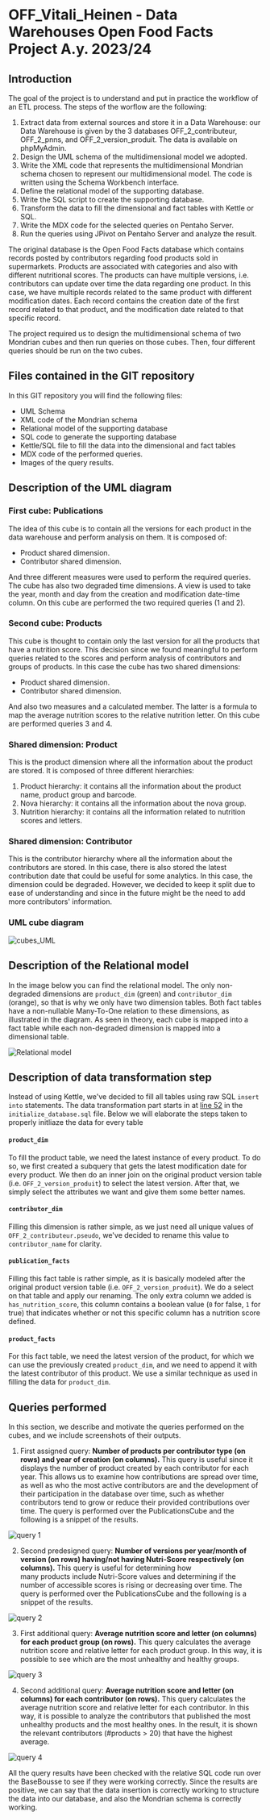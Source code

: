 # OFF_Vitali_Heinen - Data Warehouses Open Food Facts Project A.y. 2023/24

## Introduction
The goal of the project is to understand and put in practice the workflow of an ETL process.
The steps of the worflow are the following:
1. Extract data from external sources and store it in a Data Warehouse: our Data Warehouse is given by the 3 databases OFF_2_contributeur, OFF_2_pnns, and OFF_2_version_produit. The data is available on phpMyAdmin.
2. Design the UML schema of the multidimensional model we adopted.
3. Write the XML code that represents the multidimensional Mondrian schema chosen to represent our multidimensional model. The code is written using the Schema Workbench interface.
4. Define the relational model of the supporting database.
5. Write the SQL script to create the supporting database.
6. Transform the data to fill the dimensional and fact tables with Kettle or SQL.
7. Write the MDX code for the selected queries on Pentaho Server.
8. Run the queries using JPivot on Pentaho Server and analyze the result.

The original database is the Open Food Facts database which contains records posted by contributors regarding food products sold in supermarkets. Products are associated with categories and also with different nutritional scores. The products can have multiple versions, i.e. contributors can update over time the data regarding one product. In this case, we have multiple records related to the same product with different modification dates. Each record contains the creation date of the first record related to that product, and the modification date related to that specific record.

The project required us to design the multidimensional schema of two Mondrian cubes and then run queries on those cubes. Then, four different queries should be run on the two cubes.

## Files contained in the GIT repository
In this GIT repository you will find the following files:
- UML Schema
- XML code of the Mondrian schema
- Relational model of the supporting database
- SQL code to generate the supporting database
- Kettle/SQL file to fill the data into the dimensional and fact tables
- MDX code of the performed queries.
- Images of the query results.

## Description of the UML diagram
### First cube: Publications 

The idea of this cube is to contain all the versions for each product in the data warehouse and perform analysis on them. It is composed of:
- Product shared dimension.
- Contributor shared dimension.
  
And three different measures were used to perform the required queries.
The cube has also two degraded time dimensions. A view is used to take the year, month and day from the creation and modification date-time column.
On this cube are performed the two required queries (1 and 2).

### Second cube: Products 


This cube is thought to contain only the last version for all the products that have a nutrition score. This decision since we found meaningful to perform queries related to the scores and perform analysis of contributors and groups of products. In this case the cube has two shared dimensions:
- Product shared dimension.
- Contributor shared dimension.

And also two measures and a calculated member. The latter is a formula to map the average nutrition scores to the relative nutrition letter.
On this cube are performed queries 3 and 4.

### Shared dimension: Product 

This is the product dimension where all the information about the product are stored. It is composed of three different hierarchies:
1. Product hierarchy: it contains all the information about the product name, product group and barcode.
2. Nova hierarchy: it contains all the information about the nova group.
3. Nutrition hierarchy: it contains all the information related to nutrition scores and letters.

### Shared dimension: Contributor 

This is the contributor hierarchy where all the information about the contributors are stored. In this case, there is also stored the latest contribution date that could be useful for some analytics.
In this case, the dimension could be degraded. However, we decided to keep it split due to ease of understanding and since in the future might be the need to add more contributors' information.

### UML cube diagram

![cubes_UML](images/cubes_UML.jpg)

## Description of the Relational model
In the image below you can find the relational model. The only non-degraded dimensions are `product_dim` (green) and `contributor_dim` (orange), so that is why we only have two dimension tables. Both fact tables have a non-nullable Many-To-One relation to these dimensions, as illustrated in the diagram.
As seen in theory, each cube is mapped into a fact table while each non-degraded dimension is mapped into a dimensional table.

![Relational model](images/relational_model.png)

## Description of data transformation step
Instead of using Kettle, we've decided to fill all tables using raw SQL `insert into` statements. The data transformation part starts in at [line 52](https://github.com/niekheinen/EDD_project/blob/main/initialize_database.sql#L52) in the `initialize_database.sql` file. Below we will elaborate the steps taken to properly initliaze the data for every table

#### `product_dim`
To fill the product table, we need the latest instance of every product. To do so, we first created a subquery that gets the latest modification date for every product. We then do an inner join on the original product version table (i.e. `OFF_2_version_produit`) to select the latest version. After that, we simply select the attributes we want and give them some better names.

#### `contributor_dim`
Filling this dimension is rather simple, as we just need all unique values of `OFF_2_contributeur.pseudo`, we've decided to rename this value to `contributor_name` for clarity.

#### `publication_facts`
Filling this fact table is rather simple, as it is basically modeled after the original product version table (i.e. `OFF_2_version_produit`). We do a select on that table and apply our renaming. The only extra column we added is `has_nutrition_score`, this column contains a boolean value (`0` for false, `1` for true) that indicates whether or not this specific column has a nutrition score defined.

#### `product_facts`
For this fact table, we need the latest version of the product, for which we can use the previously created `product_dim`, and we need to append it with the latest contributor of this product. We use a similar technique as used in filling the data for `product_dim`.


## Queries performed
In this section, we describe and motivate the queries performed on the cubes, and we include screenshots of their outputs.

1. First assigned query: **Number of products per contributor type (on rows) and year of creation (on columns).** This query is useful since it displays the number of product created by each contributor for each year. This allows us to examine how contributions are spread over time, as well as who the most active contributors are and the development of their participation in the database over time, such as whether contributors tend to grow or reduce their provided contributions over time. The query is performed over the PublicationsCube and the following is a snippet of the results. 

![query 1](images/query1.png)



2. Second predesigned query: **Number of versions per year/month of version (on rows) having/not having Nutri-Score respectively (on columns).** This query is useful for determining how many products include Nutri-Score values and determining if the number of accessible scores is rising or decreasing over time. The query is performed over the PublicationsCube and the following is a snippet of the results.

![query 2](images/query2.png)


3. First additional query: **Average nutrition score and letter (on columns) for each product group (on rows).** This query calculates the average nutrition score and relative letter for each product group. In this way, it is possible to see which are the most unhealthy and healthy groups. 

![query 3](images/query3.png)

4. Second additional query:  **Average nutrition score and letter (on columns) for each contributor (on rows).** This query calculates the average nutrition score and relative letter for each contributor. In this way, it is possible to analyze the contributors that published the most unhealthy products and the most healthy ones. In the result, it is shown the relevant contributors (#products > 20) that have the highest average. 

![query 4](images/query4.png)

All the query results have been checked with the relative SQL code run over the BaseBousse to see if they were working correctly. Since the results are positive, we can say that the data insertion is correctly working to structure the data into our database, and also the Mondrian schema is correctly working.
